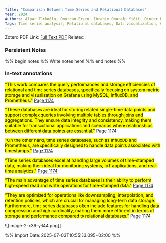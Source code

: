 ```yaml
---
Title: "Comparison Between Time Series and Relational Databases" 
Year: 2024 
Authors: Alpar Türkoğlu, Onurcan Ersen, İbrahim Onuralp Yiğit, Dincer Unal, Hatice Golcuk 
Tags: Time series analysis, Relational databases, Data visualization, Computer science, Data Analytics, Data Visualization, Distributed databases, Monitoring, Observability, System Monitoring, Time Series Databases, Visual databases
---
```

Zotero PDF Link: [Full Text PDF](zotero://select/library/items/67TISG9L) 
Related::  

### Persistent Notes 
%% begin notes %% 
Write notes here! 
 %% end notes %% 

### In-text annotations 

 <mark class="hltr-yellow">"This work compares the query performances and storage efficiencies of relational and time series databases, specifically focusing on system metric storage and visualization on Grafana using MySQL, InfluxDB, and Prometheus."</mark> [Page 1174](zotero://open-pdf/library/items/67TISG9L?page=1174&annotation=8BYY9MJ3) 
 
 
 <mark class="hltr-red">"These databases are ideal for storing related single-time data points and support complex queries involving multiple tables through joins and aggregations. They ensure data integrity and consistency, making them suitable for transactional applications and scenarios where relationships between different data points are essential."</mark> [Page 1174](zotero://open-pdf/library/items/67TISG9L?page=1174&annotation=QWRATCH8) 
 
 
 <mark class="hltr-green">"On the other hand, time series databases, such as InfluxDB and Prometheus, are specifically designed to handle data points associated with timestamps."</mark> [Page 1174](zotero://open-pdf/library/items/67TISG9L?page=1174&annotation=YMQIPS3H) 
 
 
 <mark class="hltr-green">"Time series databases excel at handling large volumes of time-stamped data, making them ideal for monitoring systems, IoT applications, and real-time analytics."</mark> [Page 1174](zotero://open-pdf/library/items/67TISG9L?page=1174&annotation=X44P5P5Z) 
 
 
 <mark class="hltr-green">"The main advantage of time series databases is their ability to perform high-speed read and write operations for time-stamped data."</mark> [Page 1174](zotero://open-pdf/library/items/67TISG9L?page=1174&annotation=NQM857C9) 
 
 
 <mark class="hltr-green">"They are optimized for operations like downsampling, interpolation, and retention policies, which are crucial for managing long-term data storage. Furthermore, time series databases often include features for handling data compression and high cardinality, making them more efficient in terms of storage and performance compared to relational databases."</mark> [Page 1174](zotero://open-pdf/library/items/67TISG9L?page=1174&annotation=JK9PMBEC) 
 
 
 

![[image-2-x39-y644.png]] 
 


%% Import Date: 2025-07-03T10:55:33.095+02:00 %%
